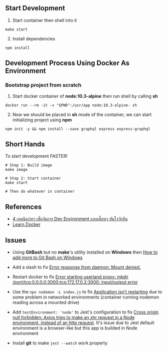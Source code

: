 ## **Start Development**

1. Start container then shell into it
```
make start
```

2. Install dependencies
```
npm install
```



## **Development Process Using Docker As Environment**
### Bootstrap project from scratch

1. Start docker container of **node:10.3-alpine** then run shell by calling **sh**
```
docker run --rm -it -v "$PWD":/usr/app node:10.3-alpine- sh
```

2. Now we should be placed in **sh** mode of the container, we can start initializing project using **npm**
```
npm init -y && npm install --save graphql express express-graphql
```

## **Short Hands**
To start development FASTER!
```
# Step 1: Build image
make image

# Step 2: Start container
make start

# Then do whatever in container 
```

## **References**
- [4 เทคนิคง่ายๆ เพื่อจัดการ Dev Environment แบบเนี๊ยบๆ ทันใจวัยทีน](https://medium.com/@phoomparin/4-%E0%B9%80%E0%B8%97%E0%B8%84%E0%B8%99%E0%B8%B4%E0%B8%84%E0%B8%87%E0%B9%88%E0%B8%B2%E0%B8%A2%E0%B9%86-%E0%B9%80%E0%B8%9E%E0%B8%B7%E0%B9%88%E0%B8%AD%E0%B8%88%E0%B8%B1%E0%B8%94%E0%B8%81%E0%B8%B2%E0%B8%A3-dev-environment-%E0%B9%81%E0%B8%9A%E0%B8%9A%E0%B9%80%E0%B8%99%E0%B8%B5%E0%B9%8A%E0%B8%A2%E0%B8%9A%E0%B9%86-%E0%B8%97%E0%B8%B1%E0%B8%99%E0%B9%83%E0%B8%88%E0%B8%A7%E0%B8%B1%E0%B8%A2%E0%B8%97%E0%B8%B5%E0%B8%99-%EF%B8%8F-bf06f5a58a6e)
- [Learn Docker](https://www.youtube.com/watch?v=RyxXe5mbzlU&list=PLbG4OyfwIxjEe5Y3hQCiQjYnSgRH051iJ)



## **Issues**
- Using **GitBash** but no **make**'s utility installed on **Windows** then [How to add more to Git Bash on Windows](https://gist.github.com/evanwill/0207876c3243bbb6863e65ec5dc3f058)
- Add a slash to fix [Error response from daemon: Mount denied.](https://github.com/dduportal-dockerfiles/docker-compose/issues/1)

- Restart docker to fix [Error starting userland proxy: mkdir /port/tcp:0.0.0.0:3000:tcp:172.17.0.2:3000: input/output error](https://github.com/docker/for-win/issues/573)

- Use the ```npx nodemon -L index.js``` to fix [Application isn't restarting](https://github.com/remy/nodemon#application-isnt-restarting) due to some problem in networked environments (container running nodemon reading across a mounted drive)

- Add ```testEnvironment: 'node'``` to Jest's configuration to fix [Cross origin null forbidden: Axios tries to make an xhr request in a Node environment, instead of an http request](https://github.com/axios/axios/issues/1418). It's issue due to Jest default environment is a browser-like but this app is builded in Node environment

- Install **git** to make ```jest --watch``` work property